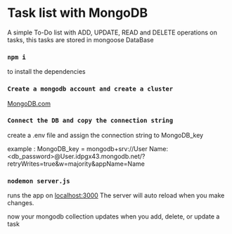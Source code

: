 # Task list with MongoDB
A simple To-Do list with ADD, UPDATE, READ and DELETE operations on tasks, this tasks are stored in mongoose DataBase

### `npm i`
to install the dependencies
### `Create a mongodb account and create a cluster`
[MongoDB.com](https://www.mongodb.com)
### `Connect the DB and copy the connection string`
create a .env file and assign the connection string to MongoDB_key

example :  MongoDB_key = mongodb+srv://User Name:<db_password>@User.idpgx43.mongodb.net/?retryWrites=true&w=majority&appName=Name
### `nodemon server.js`
runs the app on [localhost:3000](http://localhost:3000)
The server will auto reload when you make changes.

now your mongodb collection updates when you add, delete, or update a task
